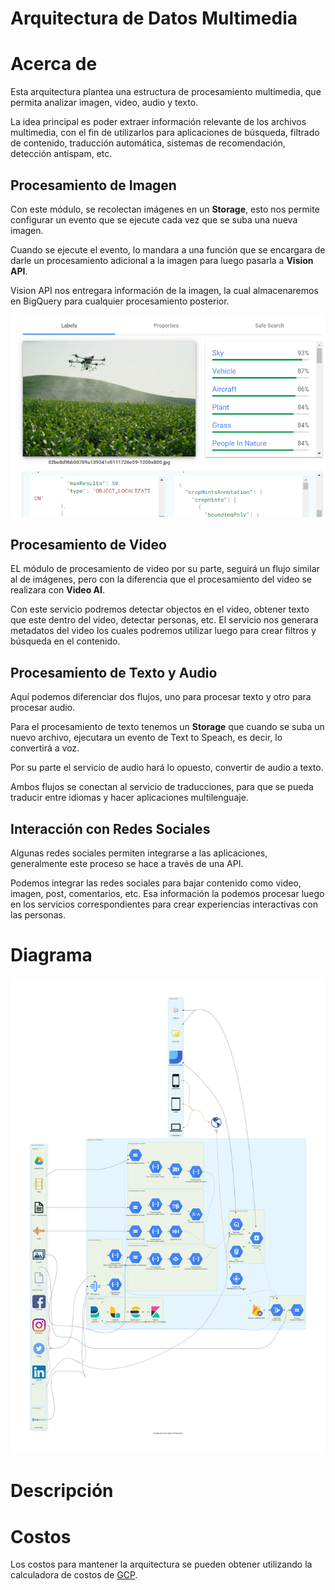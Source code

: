 # Arquitectura de Datos Multimedia

# Acerca de

Esta arquitectura plantea una estructura de procesamiento multimedia, que permita analizar imagen, video, audio y texto.

La idea principal es poder extraer información relevante de los archivos multimedia, con el fin de utilizarlos para aplicaciones de búsqueda, filtrado de contenido, traducción automática, sistemas de recomendación, detección antispam, etc.

## Procesamiento de Imagen

Con este módulo, se recolectan imágenes en un **Storage**, esto nos permite configurar un evento que se ejecute cada vez que se suba una nueva imagen.

Cuando se ejecute el evento, lo mandara a una función que se encargara de darle un procesamiento adicional a la imagen para luego pasarla a **Vision API**.

Vision API nos entregara información de la imagen, la cual almacenaremos en BigQuery para cualquier procesamiento posterior.

![vision api example](../assets/vision-ai-example.PNG)

## Procesamiento de Video

EL módulo de procesamiento de video por su parte, seguirá un flujo similar al de imágenes, pero con la diferencia que el procesamiento del video se realizara con **Video AI**.

Con este servicio podremos detectar objectos en el video, obtener texto que este dentro del video, detectar personas, etc. El servicio nos generara metadatos del video los cuales podremos utilizar luego para crear filtros y búsqueda en el contenido.

## Procesamiento de Texto y Audio

Aquí podemos diferenciar dos flujos, uno para procesar texto y otro para procesar audio.

Para el procesamiento de texto tenemos un **Storage** que cuando se suba un nuevo archivo, ejecutara un evento de Text to Speach, es decir, lo convertirá a voz.

Por su parte el servicio de audio hará lo opuesto, convertir de audio a texto.

Ambos flujos se conectan al servicio de traducciones, para que se pueda traducir entre idiomas y hacer aplicaciones multilenguaje.

## Interacción con Redes Sociales

Algunas redes sociales permiten integrarse a las aplicaciones, generalmente este proceso se hace a través de una API.

Podemos integrar las redes sociales para bajar contenido como video, imagen, post, comentarios, etc. Esa información la podemos procesar luego en los servicios correspondientes para crear experiencias interactivas con las personas.

# Diagrama

![ecommerce-architecture](./multimedia-architecture.png)

# Descripción

# Costos

Los costos para mantener la arquitectura se pueden obtener utilizando la calculadora de costos de [GCP].

[gcp]: https://cloud.google.com/products/calculator
